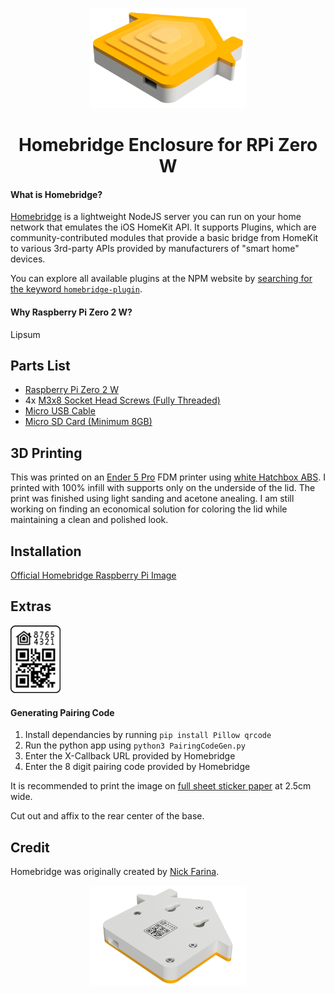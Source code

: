 <p align="center">
  <img src="https://github.com/austintrujillo/Homebridge-Enclosure-Pi/blob/55cf67e3892fce33442126a8bf4515b7896326c7/Misc/Images/readmeimage.png" height="160">
</p>

<span align="center">

# Homebridge Enclosure for RPi Zero W

</span>

#### What is Homebridge?

[Homebridge](https://github.com/homebridge/homebridge) is a lightweight NodeJS server you can run on your home network that emulates the iOS HomeKit API. It supports Plugins, which are community-contributed modules that provide a basic bridge from HomeKit to various 3rd-party APIs provided by manufacturers of "smart home" devices.

You can explore all available plugins at the NPM website by [searching for the keyword `homebridge-plugin`](https://www.npmjs.com/search?q=homebridge-plugin).

#### Why Raspberry Pi Zero 2 W?

Lipsum

## Parts List

* [Raspberry Pi Zero 2 W](https://www.raspberrypi.com/products/raspberry-pi-zero-2-w/)
* 4x [M3x8 Socket Head Screws (Fully Threaded)](https://www.mcmaster.com/screws/thread-size~m3/system-of-measurement~metric/alloy-steel-socket-head-screws-8/length~8-mm/)
* [Micro USB Cable](https://www.amazon.com/dp/B09DSPBKD7/)
* [Micro SD Card (Minimum 8GB)](https://www.amazon.com/dp/B073JWXGNT/)

## 3D Printing

This was printed on an [Ender 5 Pro](https://www.creality.com/goods-detail/ender-5-pro-3d-printer) FDM printer using [white Hatchbox ABS](https://www.amazon.com/dp/B00J0H6NNM/). I printed with 100% infill with supports only on the underside of the lid. The print was finished using light sanding and acetone anealing. I am still working on finding an economical solution for coloring the lid while maintaining a clean and polished look.

## Installation

[Official Homebridge Raspberry Pi Image](https://github.com/homebridge/homebridge-raspbian-image/wiki/Getting-Started)

## Extras

<img src="https://github.com/austintrujillo/Homebridge-Enclosure-Pi/blob/858dcd66f2c3bbc87457356d867654493e7b60e2/Misc/Images/pairingcodeexample.png" width="80">

#### Generating Pairing Code

1. Install dependancies by running `pip install Pillow qrcode`
2. Run the python app using `python3 PairingCodeGen.py`
3. Enter the X-Callback URL provided by Homebridge
4. Enter the 8 digit pairing code provided by Homebridge

It is recommended to print the image on [full sheet sticker paper](https://www.amazon.com/dp/B07Q61L831/) at 2.5cm wide.

Cut out and affix to the rear center of the base.

## Credit

Homebridge was originally created by [Nick Farina](https://twitter.com/nfarina).

<p align="center">
  <img src="https://github.com/austintrujillo/Homebridge-Enclosure-Pi/blob/253db92c26341f4c74f8c9bbaa1b17de03d5a5a4/Misc/Images/readmeimage2.png" height="160">
</p>

